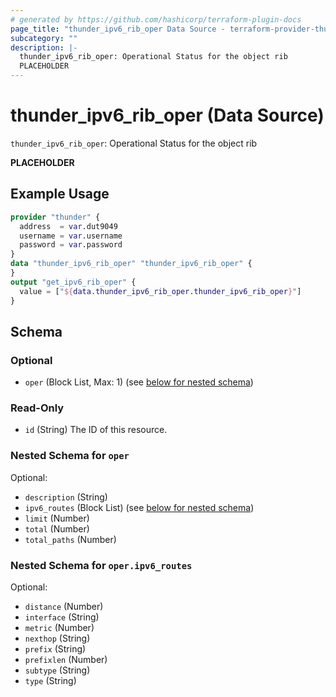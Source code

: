 ```yaml
---
# generated by https://github.com/hashicorp/terraform-plugin-docs
page_title: "thunder_ipv6_rib_oper Data Source - terraform-provider-thunder"
subcategory: ""
description: |-
  thunder_ipv6_rib_oper: Operational Status for the object rib
  PLACEHOLDER
---
```


# thunder_ipv6_rib_oper (Data Source)

`thunder_ipv6_rib_oper`: Operational Status for the object rib

__PLACEHOLDER__

## Example Usage

```terraform
provider "thunder" {
  address  = var.dut9049
  username = var.username
  password = var.password
}
data "thunder_ipv6_rib_oper" "thunder_ipv6_rib_oper" {
}
output "get_ipv6_rib_oper" {
  value = ["${data.thunder_ipv6_rib_oper.thunder_ipv6_rib_oper}"]
}
```

<!-- schema generated by tfplugindocs -->
## Schema

### Optional

- `oper` (Block List, Max: 1) (see [below for nested schema](#nestedblock--oper))

### Read-Only

- `id` (String) The ID of this resource.

<a id="nestedblock--oper"></a>
### Nested Schema for `oper`

Optional:

- `description` (String)
- `ipv6_routes` (Block List) (see [below for nested schema](#nestedblock--oper--ipv6_routes))
- `limit` (Number)
- `total` (Number)
- `total_paths` (Number)

<a id="nestedblock--oper--ipv6_routes"></a>
### Nested Schema for `oper.ipv6_routes`

Optional:

- `distance` (Number)
- `interface` (String)
- `metric` (Number)
- `nexthop` (String)
- `prefix` (String)
- `prefixlen` (Number)
- `subtype` (String)
- `type` (String)


